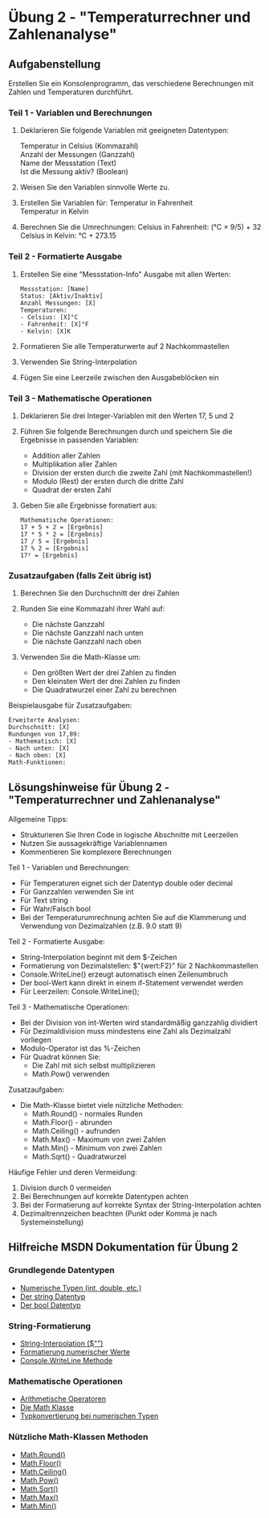 # Übung 2 - "Temperaturrechner und Zahlenanalyse"

## Aufgabenstellung

Erstellen Sie ein Konsolenprogramm, das verschiedene Berechnungen mit Zahlen und Temperaturen durchführt.

### Teil 1 - Variablen und Berechnungen

1. Deklarieren Sie folgende Variablen mit geeigneten Datentypen:

    Temperatur in Celsius (Kommazahl)<br />
    Anzahl der Messungen (Ganzzahl)<br />
    Name der Messstation (Text)<br />
    Ist die Messung aktiv? (Boolean)
2. Weisen Sie den Variablen sinnvolle Werte zu.
3. Erstellen Sie Variablen für:
    Temperatur in Fahrenheit<br />
    Temperatur in Kelvin
4. Berechnen Sie die Umrechnungen:
    Celsius in Fahrenheit: (°C × 9/5) + 32<br />
    Celsius in Kelvin: °C + 273.15

### Teil 2 - Formatierte Ausgabe

1. Erstellen Sie eine "Messstation-Info" Ausgabe mit allen Werten:

    ```text
    Messstation: [Name]
    Status: [Aktiv/Inaktiv]
    Anzahl Messungen: [X]
    Temperaturen:
    - Celsius: [X]°C
    - Fahrenheit: [X]°F
    - Kelvin: [X]K
    ```

2. Formatieren Sie alle Temperaturwerte auf 2 Nachkommastellen
3. Verwenden Sie String-Interpolation
4. Fügen Sie eine Leerzeile zwischen den Ausgabeblöcken ein

### Teil 3 - Mathematische Operationen

1. Deklarieren Sie drei Integer-Variablen mit den Werten 17, 5 und 2
2. Führen Sie folgende Berechnungen durch und speichern Sie die Ergebnisse in passenden Variablen:
    - Addition aller Zahlen
    - Multiplikation aller Zahlen
    - Division der ersten durch die zweite Zahl (mit Nachkommastellen!)
    - Modulo (Rest) der ersten durch die dritte Zahl
    - Quadrat der ersten Zahl


3. Geben Sie alle Ergebnisse formatiert aus:

    ```text
    Mathematische Operationen:
    17 + 5 + 2 = [Ergebnis]
    17 * 5 * 2 = [Ergebnis]
    17 / 5 = [Ergebnis]
    17 % 2 = [Ergebnis]
    17² = [Ergebnis]
    ```

### Zusatzaufgaben (falls Zeit übrig ist)

1. Berechnen Sie den Durchschnitt der drei Zahlen
2. Runden Sie eine Kommazahl ihrer Wahl auf:
    - Die nächste Ganzzahl
    - Die nächste Ganzzahl nach unten
    - Die nächste Ganzzahl nach oben

3. Verwenden Sie die Math-Klasse um:
    - Den größten Wert der drei Zahlen zu finden
    - Den kleinsten Wert der drei Zahlen zu finden
    - Die Quadratwurzel einer Zahl zu berechnen

Beispielausgabe für Zusatzaufgaben:

```text
Erweiterte Analysen:
Durchschnitt: [X]
Rundungen von 17,89:
- Mathematisch: [X]
- Nach unten: [X]
- Nach oben: [X]
Math-Funktionen:
```

## Lösungshinweise für Übung 2 - "Temperaturrechner und Zahlenanalyse"

Allgemeine Tipps:

- Strukturieren Sie Ihren Code in logische Abschnitte mit Leerzeilen
- Nutzen Sie aussagekräftige Variablennamen
- Kommentieren Sie komplexere Berechnungen

Teil 1 - Variablen und Berechnungen:

- Für Temperaturen eignet sich der Datentyp double oder decimal
- Für Ganzzahlen verwenden Sie int
- Für Text string
- Für Wahr/Falsch bool
- Bei der Temperaturumrechnung achten Sie auf die Klammerung und Verwendung von Dezimalzahlen (z.B. 9.0 statt 9)

Teil 2 - Formatierte Ausgabe:

- String-Interpolation beginnt mit dem $-Zeichen
- Formatierung von Dezimalstellen: $"{wert:F2}" für 2 Nachkommastellen
- Console.WriteLine() erzeugt automatisch einen Zeilenumbruch
- Der bool-Wert kann direkt in einem if-Statement verwendet werden
- Für Leerzeilen: Console.WriteLine();

Teil 3 - Mathematische Operationen:

- Bei der Division von int-Werten wird standardmäßig ganzzahlig dividiert
- Für Dezimaldivision muss mindestens eine Zahl als Dezimalzahl vorliegen
- Modulo-Operator ist das %-Zeichen
- Für Quadrat können Sie:
  * Die Zahl mit sich selbst multiplizieren
  * Math.Pow() verwenden

Zusatzaufgaben:

- Die Math-Klasse bietet viele nützliche Methoden:
  * Math.Round() - normales Runden
  * Math.Floor() - abrunden
  * Math.Ceiling() - aufrunden
  * Math.Max() - Maximum von zwei Zahlen
  * Math.Min() - Minimum von zwei Zahlen
  * Math.Sqrt() - Quadratwurzel

Häufige Fehler und deren Vermeidung:

1. Division durch 0 vermeiden
2. Bei Berechnungen auf korrekte Datentypen achten
3. Bei der Formatierung auf korrekte Syntax der String-Interpolation achten
4. Dezimaltrennzeichen beachten (Punkt oder Komma je nach Systemeinstellung)

## Hilfreiche MSDN Dokumentation für Übung 2

### Grundlegende Datentypen
- [Numerische Typen (int, double, etc.)](https://learn.microsoft.com/de-de/dotnet/csharp/language-reference/builtin-types/integral-numeric-types)
- [Der string Datentyp](https://learn.microsoft.com/de-de/dotnet/csharp/programming-guide/strings/)
- [Der bool Datentyp](https://learn.microsoft.com/de-de/dotnet/csharp/language-reference/builtin-types/bool)

### String-Formatierung
- [String-Interpolation ($"")](https://learn.microsoft.com/de-de/dotnet/csharp/language-reference/tokens/interpolated)
- [Formatierung numerischer Werte](https://learn.microsoft.com/de-de/dotnet/standard/base-types/standard-numeric-format-strings)
- [Console.WriteLine Methode](https://learn.microsoft.com/de-de/dotnet/api/system.console.writeline)

### Mathematische Operationen
- [Arithmetische Operatoren](https://learn.microsoft.com/de-de/dotnet/csharp/language-reference/operators/arithmetic-operators)
- [Die Math Klasse](https://learn.microsoft.com/de-de/dotnet/api/system.math)
- [Typkonvertierung bei numerischen Typen](https://learn.microsoft.com/de-de/dotnet/csharp/language-reference/builtin-types/numeric-conversions)

### Nützliche Math-Klassen Methoden
- [Math.Round()](https://learn.microsoft.com/de-de/dotnet/api/system.math.round)
- [Math.Floor()](https://learn.microsoft.com/de-de/dotnet/api/system.math.floor)
- [Math.Ceiling()](https://learn.microsoft.com/de-de/dotnet/api/system.math.ceiling)
- [Math.Pow()](https://learn.microsoft.com/de-de/dotnet/api/system.math.pow)
- [Math.Sqrt()](https://learn.microsoft.com/de-de/dotnet/api/system.math.sqrt)
- [Math.Max()](https://learn.microsoft.com/de-de/dotnet/api/system.math.max)
- [Math.Min()](https://learn.microsoft.com/de-de/dotnet/api/system.math.min)
